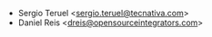 - Sergio Teruel \<<sergio.teruel@tecnativa.com>\>
- Daniel Reis \<<dreis@opensourceintegrators.com>\>
